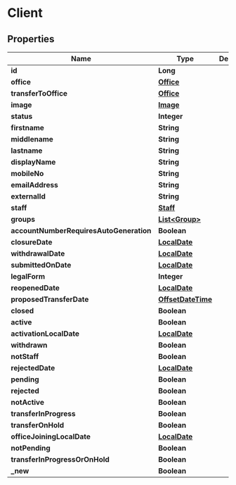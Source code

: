

# Client

## Properties

Name | Type | Description | Notes
------------ | ------------- | ------------- | -------------
**id** | **Long** |  |  [optional]
**office** | [**Office**](Office.md) |  |  [optional]
**transferToOffice** | [**Office**](Office.md) |  |  [optional]
**image** | [**Image**](Image.md) |  |  [optional]
**status** | **Integer** |  |  [optional]
**firstname** | **String** |  |  [optional]
**middlename** | **String** |  |  [optional]
**lastname** | **String** |  |  [optional]
**displayName** | **String** |  |  [optional]
**mobileNo** | **String** |  |  [optional]
**emailAddress** | **String** |  |  [optional]
**externalId** | **String** |  |  [optional]
**staff** | [**Staff**](Staff.md) |  |  [optional]
**groups** | [**List&lt;Group&gt;**](Group.md) |  |  [optional]
**accountNumberRequiresAutoGeneration** | **Boolean** |  |  [optional]
**closureDate** | [**LocalDate**](LocalDate.md) |  |  [optional]
**withdrawalDate** | [**LocalDate**](LocalDate.md) |  |  [optional]
**submittedOnDate** | [**LocalDate**](LocalDate.md) |  |  [optional]
**legalForm** | **Integer** |  |  [optional]
**reopenedDate** | [**LocalDate**](LocalDate.md) |  |  [optional]
**proposedTransferDate** | [**OffsetDateTime**](OffsetDateTime.md) |  |  [optional]
**closed** | **Boolean** |  |  [optional]
**active** | **Boolean** |  |  [optional]
**activationLocalDate** | [**LocalDate**](LocalDate.md) |  |  [optional]
**withdrawn** | **Boolean** |  |  [optional]
**notStaff** | **Boolean** |  |  [optional]
**rejectedDate** | [**LocalDate**](LocalDate.md) |  |  [optional]
**pending** | **Boolean** |  |  [optional]
**rejected** | **Boolean** |  |  [optional]
**notActive** | **Boolean** |  |  [optional]
**transferInProgress** | **Boolean** |  |  [optional]
**transferOnHold** | **Boolean** |  |  [optional]
**officeJoiningLocalDate** | [**LocalDate**](LocalDate.md) |  |  [optional]
**notPending** | **Boolean** |  |  [optional]
**transferInProgressOrOnHold** | **Boolean** |  |  [optional]
**_new** | **Boolean** |  |  [optional]



